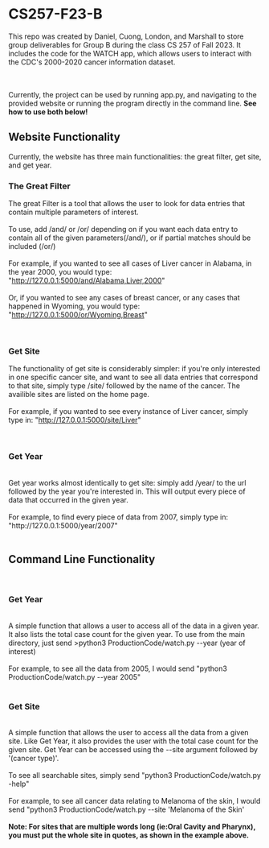# CS257-F23-B
This repo was created by Daniel, Cuong, London, and Marshall to store group deliverables for Group B during the class CS 257 of Fall 2023. It includes the code for the WATCH app, which allows users to interact with the CDC's 2000-2020 cancer information dataset.

<br>
<br>
Currently, the project can be used by running app.py, and navigating to the provided website or running the program directly in the command line. <strong> See how to use both below! </strong>


<br>

## Website Functionality
Currently, the website has three main functionalities: the great filter, get site, and get year.

### The Great Filter
The great Filter is a tool that allows the user to look for data entries that contain multiple parameters of interest.
<br>
<br>To use, add /and/ or /or/ depending on if you want each data entry to contain all of the given parameters(/and/), or if partial matches should be included (/or/)
<br>
<br> For example, if you wanted to see all cases of Liver cancer in Alabama, in the year 2000, you would type: "http://127.0.0.1:5000/and/Alabama,Liver,2000"
<br>
<br>Or, if you wanted to see any cases of breast cancer, or any cases that happened in Wyoming, you would type: "http://127.0.0.1:5000/or/Wyoming,Breast"

<br>

### Get Site

The functionality of get site is considerably simpler: if you're only interested in one specific cancer site, and want to see all data entries that correspond to that site, simply type /site/ followed by the name of the cancer. The availible sites are listed on the home page.<br>
<br>For example, if you wanted to see every instance of Liver cancer, simply type in: "http://127.0.0.1:5000/site/Liver"

<br>

### Get Year
<br> 
Get year works almost identically to get site: simply add /year/ to the url followed by the year you're interested in. This will output every piece of data that occurred in the given year. <br>
<br> For example, to find every piece of data from 2007, simply type in: "http://127.0.0.1:5000/year/2007"

<br>
<br>

## Command Line Functionality
<br>

### Get Year
<br>
A simple function that allows a user to access all of the data in a given year. It also lists the total case count for the given year. To use from the main directory, just send >python3 ProductionCode/watch.py --year (year of interest)
<br>
<br>
For example, to see all the data from 2005, I would send "python3 ProductionCode/watch.py --year 2005"

<br>
<br>

### Get Site
<br>
A simple function that allows the user to access all the data from a given site. Like Get Year, it also provides the user with the total case count for the given site. Get Year can be accessed using the --site argument followed by '(cancer type)'. 
<br>
<br>
To see all searchable sites, simply send "python3 ProductionCode/watch.py -help"
<br>
<br>
For example, to see all cancer data relating to Melanoma of the skin, I would send "python3 ProductionCode/watch.py --site 'Melanoma of the Skin'
<br>
<br>
<strong>Note: For sites that are multiple words long (ie:Oral Cavity and Pharynx), you must put the whole site in quotes, as shown in the example above. </strong>


